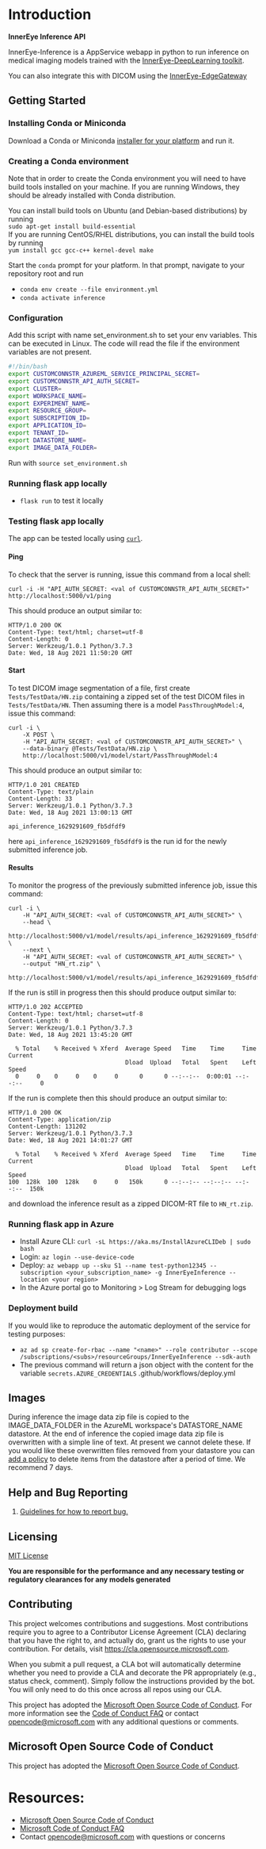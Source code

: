 # Introduction 
**InnerEye Inference API**

InnerEye-Inference is a AppService webapp in python to run inference on medical imaging models trained with the [InnerEye-DeepLearning toolkit](https://github.com/microsoft/InnerEye-Inference).

You can also integrate this with DICOM using the  [InnerEye-EdgeGateway](https://github.com/microsoft/InnerEye-Gateway)

## Getting Started

### Installing Conda or Miniconda

Download a Conda or Miniconda [installer for your platform](https://docs.conda.io/en/latest/miniconda.html)
and run it.

### Creating a Conda environment
Note that in order to create the Conda environment you will need to have build tools installed on your machine. If you are running Windows, they should be already installed with Conda distribution.   

You can install build tools on Ubuntu (and Debian-based distributions) by running  
`sudo apt-get install build-essential`  
If you are running CentOS/RHEL distributions, you can install the build tools by running  
`yum install gcc gcc-c++ kernel-devel make`

Start the `conda` prompt for your platform. In that prompt, navigate to your repository root and run
* `conda env create --file environment.yml`
* `conda activate inference`

### Configuration

Add this script with name set_environment.sh to set your env variables. This can be executed in Linux. The code will read the file if the environment variables are not present.
```bash
#!/bin/bash
export CUSTOMCONNSTR_AZUREML_SERVICE_PRINCIPAL_SECRET=
export CUSTOMCONNSTR_API_AUTH_SECRET=
export CLUSTER=
export WORKSPACE_NAME=
export EXPERIMENT_NAME=
export RESOURCE_GROUP=
export SUBSCRIPTION_ID=
export APPLICATION_ID=
export TENANT_ID=
export DATASTORE_NAME=
export IMAGE_DATA_FOLDER=
```

Run with `source set_environment.sh`


### Running flask app locally
* `flask run` to test it locally

### Testing flask app locally

The app can be tested locally using [`curl`](https://curl.se/).

#### Ping

To check that the server is running, issue this command from a local shell:

```
curl -i -H "API_AUTH_SECRET: <val of CUSTOMCONNSTR_API_AUTH_SECRET>" http://localhost:5000/v1/ping
```

This should produce an output similar to:

```
HTTP/1.0 200 OK
Content-Type: text/html; charset=utf-8
Content-Length: 0
Server: Werkzeug/1.0.1 Python/3.7.3
Date: Wed, 18 Aug 2021 11:50:20 GMT
```

#### Start

To test DICOM image segmentation of a file, first create `Tests/TestData/HN.zip` containing a zipped set of the test DICOM files in `Tests/TestData/HN`. Then assuming there is a model `PassThroughModel:4`, issue this command:

```
curl -i \
    -X POST \
    -H "API_AUTH_SECRET: <val of CUSTOMCONNSTR_API_AUTH_SECRET>" \
    --data-binary @Tests/TestData/HN.zip \
    http://localhost:5000/v1/model/start/PassThroughModel:4
```

This should produce an output similar to:

```
HTTP/1.0 201 CREATED
Content-Type: text/plain
Content-Length: 33
Server: Werkzeug/1.0.1 Python/3.7.3
Date: Wed, 18 Aug 2021 13:00:13 GMT

api_inference_1629291609_fb5dfdf9
```

here `api_inference_1629291609_fb5dfdf9` is the run id for the newly submitted inference job.

#### Results

To monitor the progress of the previously submitted inference job, issue this command:

```
curl -i \
    -H "API_AUTH_SECRET: <val of CUSTOMCONNSTR_API_AUTH_SECRET>" \
    --head \
    http://localhost:5000/v1/model/results/api_inference_1629291609_fb5dfdf9 \
    --next \
    -H "API_AUTH_SECRET: <val of CUSTOMCONNSTR_API_AUTH_SECRET>" \
    --output "HN_rt.zip" \
    http://localhost:5000/v1/model/results/api_inference_1629291609_fb5dfdf9
```

If the run is still in progress then this should produce output similar to:

```
HTTP/1.0 202 ACCEPTED
Content-Type: text/html; charset=utf-8
Content-Length: 0
Server: Werkzeug/1.0.1 Python/3.7.3
Date: Wed, 18 Aug 2021 13:45:20 GMT

  % Total    % Received % Xferd  Average Speed   Time    Time     Time  Current
                                 Dload  Upload   Total   Spent    Left  Speed
  0     0    0     0    0     0      0      0 --:--:--  0:00:01 --:--:--     0
```

If the run is complete then this should produce an output similar to:

```
HTTP/1.0 200 OK
Content-Type: application/zip
Content-Length: 131202
Server: Werkzeug/1.0.1 Python/3.7.3
Date: Wed, 18 Aug 2021 14:01:27 GMT

  % Total    % Received % Xferd  Average Speed   Time    Time     Time  Current
                                 Dload  Upload   Total   Spent    Left  Speed
100  128k  100  128k    0     0   150k      0 --:--:-- --:--:-- --:--:--  150k
```

and download the inference result as a zipped DICOM-RT file to `HN_rt.zip`.

### Running flask app in Azure
* Install Azure CLI: `curl -sL https://aka.ms/InstallAzureCLIDeb | sudo bash`
* Login: `az login --use-device-code`  
* Deploy: `az webapp up --sku S1 --name test-python12345 --subscription <your_subscription_name> -g InnerEyeInference --location <your region>`
* In the Azure portal go to Monitoring > Log Stream for debugging logs

### Deployment build

If you would like to reproduce the automatic deployment of the service for testing purposes:

* `az ad sp create-for-rbac --name "<name>" --role contributor --scope /subscriptions/<subs>/resourceGroups/InnerEyeInference --sdk-auth`
* The previous command will return a json object with the content for the variable `secrets.AZURE_CREDENTIALS` .github/workflows/deploy.yml

## Images

During inference the image data zip file is copied to the IMAGE_DATA_FOLDER in the AzureML workspace's DATASTORE_NAME datastore. At the end of inference the copied image data zip file is overwritten with a simple line of text. At present we cannot delete these. If you would like these overwritten files removed from your datastore you can [add a policy](https://docs.microsoft.com/en-us/azure/storage/blobs/storage-lifecycle-management-concepts?tabs=azure-portal) to delete items from the datastore after a period of time. We recommend 7 days.

## Help and Bug Reporting

1. [Guidelines for how to report bug.](./docs/BugReporting.md)

## Licensing

[MIT License](LICENSE)

**You are responsible for the performance and any necessary testing or regulatory clearances for any models generated**

## Contributing

This project welcomes contributions and suggestions.  Most contributions require you to agree to a
Contributor License Agreement (CLA) declaring that you have the right to, and actually do, grant us
the rights to use your contribution. For details, visit https://cla.opensource.microsoft.com.

When you submit a pull request, a CLA bot will automatically determine whether you need to provide
a CLA and decorate the PR appropriately (e.g., status check, comment). Simply follow the instructions
provided by the bot. You will only need to do this once across all repos using our CLA.

This project has adopted the [Microsoft Open Source Code of Conduct](https://opensource.microsoft.com/codeofconduct/).
For more information see the [Code of Conduct FAQ](https://opensource.microsoft.com/codeofconduct/faq/) or
contact [opencode@microsoft.com](mailto:opencode@microsoft.com) with any additional questions or comments.

## Microsoft Open Source Code of Conduct

This project has adopted the [Microsoft Open Source Code of Conduct](https://opensource.microsoft.com/codeofconduct/).

# Resources:

- [Microsoft Open Source Code of Conduct](https://opensource.microsoft.com/codeofconduct/)
- [Microsoft Code of Conduct FAQ](https://opensource.microsoft.com/codeofconduct/faq/)
- Contact [opencode@microsoft.com](mailto:opencode@microsoft.com) with questions or concerns
